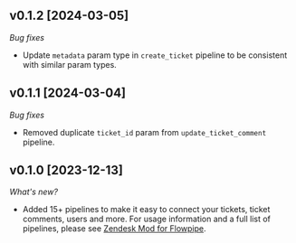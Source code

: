 ## v0.1.2 [2024-03-05]

_Bug fixes_

- Update `metadata` param type in `create_ticket` pipeline to be consistent with similar param types.

## v0.1.1 [2024-03-04]

_Bug fixes_

- Removed duplicate `ticket_id` param from `update_ticket_comment` pipeline.

## v0.1.0 [2023-12-13]

_What's new?_

- Added 15+ pipelines to make it easy to connect your tickets, ticket comments, users and more. For usage information and a full list of pipelines, please see [Zendesk Mod for Flowpipe](https://hub.flowpipe.io/mods/turbot/zendesk).
